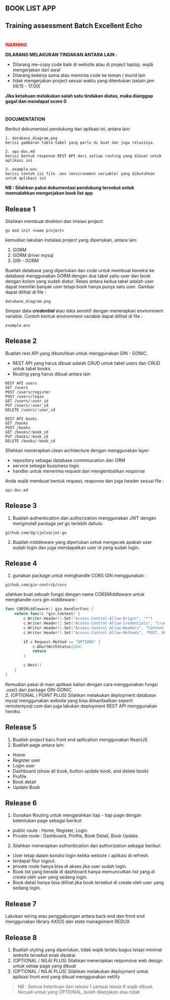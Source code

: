 ## BOOK LIST APP
## Training assessment Batch Excellent Echo

#

<span style="color:red; font-weight:bold"> WARNING</span>

**DILARANG MELAKUKAN TINDAKAN ANTARA LAIN :**
- Dilarang me-copy code baik di website atau di project laptop, wajib mengerjakan dari awal
- Dilarang bekerja sama atau meminta code ke teman / murid lain
- tidak mengerjakan project sesuai waktu yang ditentukan (selain jam 09.15 - 17.00)

**Jika ketahuan melakukan salah satu tindakan diatas, maka dianggap gagal dan mendapat score 0**

#
<span style="font-weight:bold">DOCUMENTATION</span>
<P>Berikut dokumentasi pendukung dari aplikasi ini, antara lain:</p>

```
1. database_diagram.png 
berisi gambaran table-tabel yang perlu di buat dan juga relasinya.

2. api-doc.md 
berisi bentuk response REST API dari setiap routing yang dibuat untuk aplikasi ini

3. example.env
berisi contoh isi file .env (environment variable) yang dibutuhkan untuk aplikasi ini

```

**NB : Silahkan pakai dokumentasi pendukung tersebut untuk memudahkan mengerjakan book list app**

## Release 1

Silahkan membuat direktori dan inisiasi project:
```
go mod init <name project>
```

kemudian lakukan instalasi project yang diperlukan, antara lain:
1. GORM
2. GORM driver mysql
3. GIN - GORM

Buatlah database yang diperlukan dan code untuk membuat koneksi ke database menggunakan GORM dengan dua tabel yaitu user dan book dengan kolom yang sudah diatur. Relasi antara kedua tabel adalah user dapat memiliki banyak user tetapi book hanya punya satu user. Gambar dapat dilihat di file : 
```
database_diagram.png
```

Simpan data ***credential*** atau data sensitif dengan menerapkan environment variable. Contoh bentuk environment variable dapat dilihat di file :
```
example.env
```

## Release 2

Buatlah rest API yang dibutuhkan untuk menggunakan GIN - GONIC.
- REST API yang harus dibuat adalah CRUD untuk tabel users dan CRUD untuk tabel books.
- Routing yang harus dibuat antara lain
```
REST API users
GET /users
POST /users/register
POST /users/login
GET /users/:user_id
PUT /users/:user_id
DELETE /users/:user_id

REST API books
GET /books
POST /books
GET /books/:book_id
PUT /books/:book_id
DELETE /books/:book_id
```

SIlahkan menerapkan clean architecture dengan menggunakan layer:
- repository sebagai database commnucation dan ORM
- service sebagai bussiness logic
- handler untuk menerima request dan mengembalikan response

Anda wajib membuat bentuk request, response dan juga header sesuai file :  
```
api-doc.md
```

## Release 3

1. Buatlah authentication dan authorization menggunakan JWT dengan menginstall package jwt go terlebih dahulu
```
github.com/dgrijalva/jwt-go
```
2. Buatlah middleware yang diperlukan untuk mengecek apakah user sudah login dan juga mendapatkan user id yang sudah login.

## Release 4

1. gunakan package untuk menghandle CORS GIN menggunakan :
```
github.com/gin-contrib/cors
```
silahkan buat sebuah fungsi dengan nama CORSMiddleware untuk menghandle cors gin middleware :
```go
func CORSMiddleware() gin.HandlerFunc {
    return func(c *gin.Context) {
        c.Writer.Header().Set("Access-Control-Allow-Origin", "*")
        c.Writer.Header().Set("Access-Control-Allow-Credentials", "true")
        c.Writer.Header().Set("Access-Control-Allow-Headers", "Content-Type, Content-Length, Accept-Encoding, X-CSRF-Token, Authorization, accept, origin, Cache-Control, X-Requested-With")
        c.Writer.Header().Set("Access-Control-Allow-Methods", "POST, OPTIONS, GET, PUT")

        if c.Request.Method == "OPTIONS" {
            c.AbortWithStatus(204)
            return
        }

        c.Next()
    }
}

```

Kemudian pakai di main aplikasi kalian dengan cara menggunakan fungsi .use() dari package GIN-GONIC
<br/>
2. (OPTIONAL / POINT PLUS) Silahkan melakukan deployment database mysql menggunakan website yang bisa dimanfaatkan seperti remotemysql.com dan juga lakukan deployment REST API menggunakan heroku.

## Release 5

1. Buatlah project baru front end apllication menggunakan ReactJS
2. Buatlah page antara lain:
- Home
- Register user
- Login user
- Dashboard (show all book, button update book, and delete book)
- Profile
- Book detail
- Update Book

## Release 6

1. Gunakan Routing untuk mengarahkan tiap - tiap page dengan ketentukan page sebagai berikut:
- public route : Home, Register, Login
- Private route : Dashboard, Profile, Book Detail, Book Update 

2. Silahkan menerapkan authentication dan authorization sebagai berikut:
- User tetap dalam kondisi login ketika website / aplikasi di refresh. 
- terdapat fitur logout.
- private route hanya bisa di akses jika user sudah login.
- Book list yang berada di dashboard hanya memunculkan list yang di create oleh user yang sedang login.
- Book detail hanya bisa dilihat jika book tersebut di create oleh user yang sedang login.

## Release 7
Lakukan wiring atau penggabungan antara back end dan front end menggunakan library AXIOS dan state management REDUX

## Release 8

1. Buatlah styling yang diperlukan, tidak wajib terlalu bagus tetapi minimal website tersebut enak dipakai.
2. (OPTIONAL / NILAI PLUS) Silahkan menerapkan responsive web design untuk setiap page yang dibuat
3. (OPTIONAL / NILAI PLUS) Silahkan melakukan deployment untuk aplikasi front end yang dibuat menggunakan netlify


> NB : Semua ketentuan dari releasi 1 sampai relase 8 wajib dibuat. Kecuali untuk yang OPTIONAL, boleh dikerjakan atau tidak  
